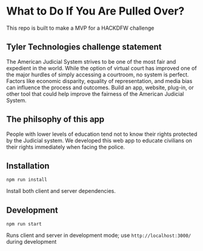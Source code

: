 # What to Do If You Are Pulled Over?
This repo is built to make a MVP for a HACKDFW challenge

## Tyler Technologies challenge statement
The American Judicial System strives to be one of the most fair and expedient in the world. While the option of virtual court has improved one of the major hurdles of simply accessing a courtroom, no system is perfect. Factors like economic disparity, equality of representation, and media bias can influence the process and outcomes. Build an app, website, plug-in, or other tool that could help improve the fairness of the American Judicial System.

## The philsophy of this app
People with lower levels of education tend not to know their rights protected by the Judicial system. 
We developed this web app to educate civilians on their rights immediately when facing the police.

## Installation

```
npm run install
```
Install both client and server dependencies.

## Development

```
npm run start
```
Runs client and server in development mode; use `http://localhost:3000/` during development
